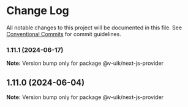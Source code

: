 # Change Log

All notable changes to this project will be documented in this file.
See [Conventional Commits](https://conventionalcommits.org) for commit guidelines.

### 1.11.1 (2024-06-17)

**Note:** Version bump only for package @v-uik/next-js-provider





## 1.11.0 (2024-06-04)

**Note:** Version bump only for package @v-uik/next-js-provider
